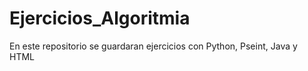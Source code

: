 # Ejercicios_Algoritmia
En este repositorio se guardaran ejercicios con Python, Pseint, Java y HTML

